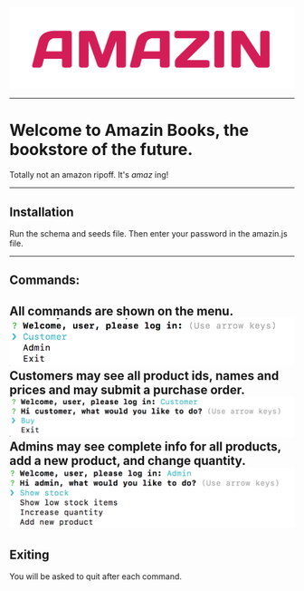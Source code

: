 ![image](https://github.com/torrencj/Amazin-Books/raw/master/logo.png)

---
# Welcome to Amazin Books, the bookstore of the future.

Totally not an amazon ripoff. It's *amaz* ing!

---

## Installation

Run the schema and seeds file. Then enter your password in the amazin.js file.

---

## Commands:

All commands are shown on the menu.
![image](https://github.com/torrencj/Amazin-Books/raw/master/main.png)
Customers may see all product ids, names and prices and may submit a purchase order.
![image](https://github.com/torrencj/Amazin-Books/raw/master/cust-main.png)
Admins may see complete info for all products, add a new product, and change quantity.
![image](https://github.com/torrencj/Amazin-Books/raw/master/admin-main.png)
---

## Exiting

You will be asked to quit after each command.
